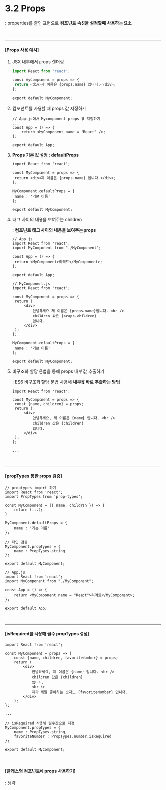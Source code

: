 # 3.2 Props

: properties를 줄인 표현으로 **컴포넌트 속성을 설정할때 사용하는 요소**

<br>

----

#### [Props 사용 예시]

1. JSX 내부에서 props 렌더링

   ```python
   import React from 'react';
   
   const MyComponent = props => {
   	return <div>제 이름은 {props.name} 입니다.</div>;
   };
   
   export default MyComponent;
   ```

2. 컴포넌트를 사용할 때 props 값 지정하기

   ```react
   // App.js에서 Mycomponent props 값 지정하기
   ...
   const App = () => {
       return <MyComponent name = "React" />;
   };
    
   export default App;
   ```

3. **Props 기본 값 설정 : defaultProps**

   ```react
   import React from 'react';
   
   const MyComponent = props => {
   	return <div>제 이름은 {props.name} 입니다.</div>;
   };
   
   MyComponent.defaultProps = {
   	name : '기본 이름'
   };
   
   export default MyComponent;
   ```

4. 태그 사이의 내용을 보여주는 children

   : **컴포넌트 태그 사이의 내용을 보여주는 props**

   ```react
   // App.js
   import React from 'react';
   import MyComponent from "./MyComponent";
   
   const App = () => {
   	return <MyComponent>리액트</MyComponent>;
   };
   
   export default App;
   ```

   ```react
   // MyComponent.js
   import React from 'react';
   
   const MyComponent = props => {
   	return (
   		<div>
   			안녕하세요 제 이름은 {props.name}입니다. <br />
   			children 값은 {props.children}
   			입니다.
   		</div>
   	);
   };
   
   MyComponent.defaultProps = {
   	name : '기본 이름'
   };
   
   export default MyComponent;
   ```

5. 비구조화 할당 문법을 통해 props 내부 값 추출하기

   : ES6 비구조화 할당 문법 사용해 **내부값 바로 추출하는 방법**

   ```
   import React from 'react';
   
   const MyComponent = props => {
   	const {name, children} = props;
   	return (
   		<div>
   			안녕하세요, 제 이름은 {name} 입니다. <br />
   			children 값은 {children}
   			입니다.
   		</div>
   	);
   };
   
   ...
   ```

<br>

-------

#### [propTypes 통한 props 검증]

```react
// proptypes import 하기
import React from 'react';
import PropTypes from 'prop-types';

const MyComponent = ({ name, children }) => {
    return (...);
}

MyComponent.defaultProps = {
    name : '기본 이름'
};

// 타입 검증
MyComponent.propTypes = {
    name : PropTypes.string
};

export default MyComponent;
```

```react
// App.js
import React from 'react';
import MyComponent from "./MyComponent";

const App = () => {
	return <MyComponent name = "React">리액트</MyComponent>;
};

export default App;
```

<br>

------

#### [isRequired를 사용해 필수 propTypes 설정]

```react
import React from 'react';

const MyComponent = props => {
	const {name, children, favoriteNumber} = props;
	return (
		<div>
			안녕하세요, 제 이름은 {name} 입니다. <br />
			children 값은 {children}
			입니다.
			<br />
			제가 제일 좋아하는 숫자느 {favoriteNumber} 입니다.
		</div>
	);
};

...

// isRequired 사용해 필수값으로 지정
MyComponent.propTypes = {
	name : PropTypes.string,
	favoriteNumber : PropTypes.number.isRequired
};

export default MyComponent;
```

<br>

#### [클래스형 컴포넌트에 props 사용하기]

: 생략



